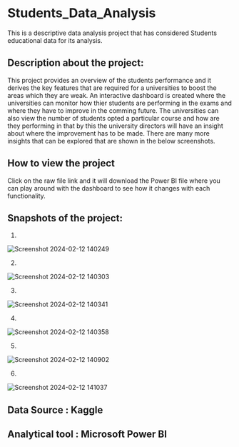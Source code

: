 # Students_Data_Analysis

This is a descriptive data analysis project that has considered Students educational data for its analysis.

## Description about the project:

This project provides an overview of the students performance and it derives the key features that are required for a universities to boost the areas which they are weak.
An interactive dashboard is created where the universities can monitor how thier students are performing in the exams and where they have to improve in the comming future.
The universities can also view the number of students opted a particular course and how are they performing in that by this the university directors will have an insight about where the improvement has to be made.
There are many more insights that can be explored that are shown in the below screenshots.

## How to view the project 

Click on the raw file link and it will download the Power BI file where you can play around with the dashboard to see how it changes with each functionality.

## Snapshots of the project:
1)
![Screenshot 2024-02-12 140249](https://github.com/MOHAMEDFARRAZ/Sales_Data_Analysis/assets/119418250/a664cad7-45ea-406e-9e39-84919cd1ff18)

2)
![Screenshot 2024-02-12 140303](https://github.com/MOHAMEDFARRAZ/Sales_Data_Analysis/assets/119418250/6c67c254-c99a-42d9-a58f-16b4bc0f13e1)

3)
![Screenshot 2024-02-12 140341](https://github.com/MOHAMEDFARRAZ/Sales_Data_Analysis/assets/119418250/f5a9f900-72c9-4e87-9e23-53379edcf5a6)

4)
![Screenshot 2024-02-12 140358](https://github.com/MOHAMEDFARRAZ/Sales_Data_Analysis/assets/119418250/d461fae9-5846-4bcc-a408-680670aa7b2e)

5)
![Screenshot 2024-02-12 140902](https://github.com/MOHAMEDFARRAZ/Sales_Data_Analysis/assets/119418250/26aac9bf-37c7-4547-8596-246c4dc47a98)

6)
![Screenshot 2024-02-12 141037](https://github.com/MOHAMEDFARRAZ/Sales_Data_Analysis/assets/119418250/bd47abcd-753d-44a9-bf29-241d51a4b832)

## Data Source : Kaggle 
## Analytical tool : Microsoft Power BI


